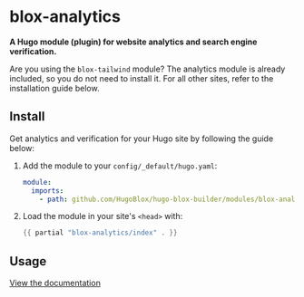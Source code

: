 # blox-analytics

**A Hugo module (plugin) for website analytics and search engine verification.**

Are you using the `blox-tailwind` module? The analytics module is already included, so you do not need to install it. For all other sites, refer to the installation guide below.

## Install

Get analytics and verification for your Hugo site by following the guide below:

1. Add the module to your `config/_default/hugo.yaml`:

   ```yaml
   module:
     imports:
       - path: github.com/HugoBlox/hugo-blox-builder/modules/blox-analytics
   ```

2. Load the module in your site's `<head>` with:

   ```go
   {{ partial "blox-analytics/index" . }}
   ```

## Usage

[View the documentation](https://docs.hugoblox.com/reference/analytics/)
